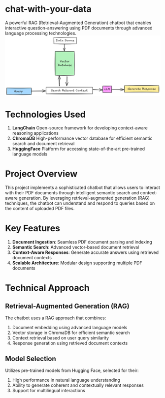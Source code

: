 # chat-with-your-data
A powerful RAG (Retrieval-Augmented Generation) chatbot that enables interactive question-answering using PDF documents through advanced language processing technologies. <be>
<br>
![RAG](RAG.png)

# Technologies Used

1. **LangChain** Open-source framework for developing context-aware reasoning applications
2. **ChromaDB** High-performance vector database for efficient semantic search and document retrieval
3. **HuggingFace** Platform for accessing state-of-the-art pre-trained language models

# Project Overview
This project implements a sophisticated chatbot that allows users to interact with their PDF documents through intelligent semantic search and context-aware generation. By leveraging retrieval-augmented generation (RAG) techniques, the chatbot can understand and respond to queries based on the content of uploaded PDF files.

# Key Features
1. **Document Ingestion**: Seamless PDF document parsing and indexing
2. **Semantic Search**: Advanced vector-based document retrieval
3. **Context-Aware Responses**: Generate accurate answers using retrieved document contexts
4. **Scalable Architecture**: Modular design supporting multiple PDF documents

# Technical Approach
## Retrieval-Augmented Generation (RAG)
The chatbot uses a RAG approach that combines:

1. Document embedding using advanced language models
2. Vector storage in ChromaDB for efficient semantic search
3. Context retrieval based on user query similarity
4. Response generation using retrieved document contexts

## Model Selection
Utilizes pre-trained models from Hugging Face, selected for their:

1. High performance in natural language understanding
2. Ability to generate coherent and contextually relevant responses
3. Support for multilingual interactions
